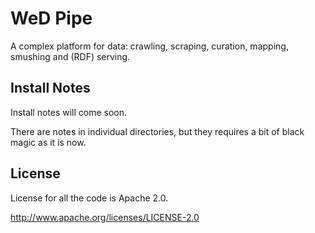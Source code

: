 WeD Pipe
========

A complex platform for data: crawling, scraping, curation, mapping, smushing
and (RDF) serving.

Install Notes
-------------

Install notes will come soon.

There are notes in individual directories, but they requires a bit of black
magic as it is now.

License
-------

License for all the code is Apache 2.0.

http://www.apache.org/licenses/LICENSE-2.0




